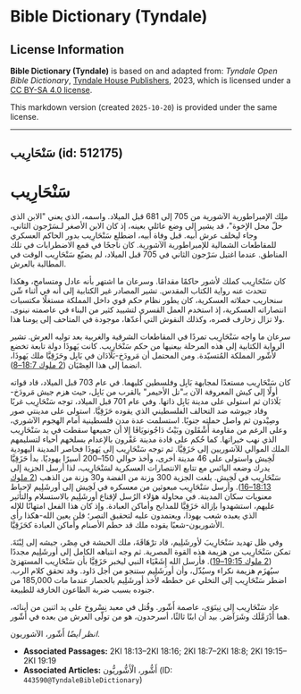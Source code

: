 # Bible Dictionary (Tyndale)

## License Information

**Bible Dictionary (Tyndale)** is based on and adapted from: _Tyndale Open Bible Dictionary_, [Tyndale House Publishers](https://tyndaleopenresources.com/), 2023, which is licensed under a [CC BY-SA 4.0 license](https://creativecommons.org/licenses/by-sa/4.0/legalcode.en).

This markdown version (created `2025-10-20`) is provided under the same license.



--------------------------------

## سَنْحَارِيب (id: 512175)

سَنْحَارِيب
===========

ملِك الإمبراطورية الآشورية من 705 إلى 681 قبل الميلاد. واسمه، الذي يعني "الابن الذي حلّ محل الإخوة"، قد يشير إلى وضع عائلي بعينه، إذ كان الابن الأصغر لـسَرْجون الثاني، وجاء ليخلف عرش أبيه. قبل وفاة أبيه، اضطلع سَنْحَارِيب بدور الحاكم العسكري للمقاطعات الشمالية للإمبراطورية الآشورية. كان ناجحًا في قمع الاضطرابات في تلك المناطق. عندما اغتيل سَرْجون الثاني في 705 قبل الميلاد، لم يضيّع سَنْحَارِيب الوقت في المطالبة بالعرش.

كان سَنْحَارِيب كملك لأشور حاكمًا مقدامًا. وسرعان ما اشتهر بأنه عادل ومتسامح، وهكذا تتحدث عنه رواية الكتاب المقدس. تشير المصادر غير الكتابية إلى أنه في أثناء شّن سنحاريب حملاته العسكرية، كان يطور نظام حكم قوي داخل المملكة مستغلًا مكتسبات انتصاراته العسكرية، إذ استخدم العمل القسري لتشييد كثير من البناء في عاصمته نينوى. ولا تزال زخارف قصره، وكذلك النقوش التي أعدّها، موجودة في المتاحف إلى يومنا هذا.

 سرعان ما واجه سَنْحَارِيب تمردًا في المقاطعات الشرقية والغربية بعد توليه العرش. تشير الرواية الكتابية إلى هذه المرحلة بيعنيها من حكم سَنْحَارِيب. كانت يَهوذَا دولة تابعة تخضع لأَشّور المملكة المُتسيّدة. ومن المحتمل أن مَرودَخ\-بَلَادَان في بَابِل وحَزَقِيَّا ملك يَهوذَا، انضما إلى هذا العِصْيَان ([2 ملوك 18:7–8](https://ref.ly/2Kgs18:7-2Kgs18:8)).

كان سَنْحَارِيب مستعدًا لمجابهة بَابِل وفلسطين كليهما. في عام 703 قبل الميلاد، قاد قواته أولًا إلى كيش المعروفة الآن بـ"تل الأحيمر" بالقرب من بَابِل، حيث هزم جيش مَرودَخ\-بَلَادَان ثم استولى على مدينة بَابِل ذاتها. وفي عام 701 قبل الميلاد، توجه سَنْحَارِيب غربًا وقاد جيوشه ضد التحالف الفلسطيني الذي يقوده حَزَقِيَّا. استولى على مدينتي صور وصِيْدون ثم واصل حملته جنوبًا. استسلمت عدة مدن فلسطينية أمام الهجوم الآشوري، وعلى الرغم من مقاومة أَشْقَلون وبَيْتُ دَاجُونويَافَا إلا أن جميعها سقطت في يد سَنْحَارِيب الذي نهب خيراتها. كما حُكم على قادة مدينة عَقْرون بالإعدام بسلخهم أحياء لتسليمهم الملك الموالي للآشوريين إلى حَزَقِيَّا. ثم توجه سَنْحَارِيب إلى يَهوذَا فحاصر المدينة اليهودية لَخِيش واستولى على 46 مدينة أخرى، وأخذ حوالي 150–200 أسيرًا يهوديًا. بدأ حَزَقِيَّا يدرك وضعه اليائس مع تتابع الانتصارات العسكرية لسَنْحَارِيب، لذا أرسل الجزية إلى سَنْحَارِيب في لَخِيش. بلغت الجزية 300 وزنة من الفضة و30 وزنة من الذهب ([2 ملوك 18:13–16](https://ref.ly/2Kgs18:13-2Kgs18:16)). وأرسل سَنْحَارِيب مبعوثين من معسكره في لَخِيش إلى أورشَلِيم لإحباط معنويات سكان المدينة. في محاولة هؤلاء الرُسل لإقناع أورشَلِيم بالاستسلام والتأثير عليهم، استشهدوا بإزالة حَزَقِيَّا للمذابح وأماكن العبادة. وإذ كان هذا الفعل امتهانًا للإله الذي يعبده شعب يهوذا، ويعتمدون عليه لتحقيق النصر؛ فلن يعين الله\-هكذا رأى الأشوريون\-شعبًا يقوده ملك قد حطم الأصنام وأماكن العبادة كحَزَقِيَّا.

وفي ظل تهديد سَنْحَارِيبَ لأورشَلِيم، قاد ترْهَاقَةَ، ملك الحبشة في مِصْر، جيشه إلى لِبْنَةَ. تمكن سَنْحَارِيب من هزيمة هذه القوة المصرية. ثم وجه انتباهه الكامل إلى أورشَلِيم مجددًا ([2 ملوك 19:15–19](https://ref.ly/2Kgs19:15-2Kgs19:19)). فأرسل الله إِشَعْيَاء النبي ليخبر حَزَقِيَّا بأن سَنْحَارِيب المستهزئ سيُهزَم هزيمة نكراء وسيُذّل، وأن أورشَلِيم ستنجو من أجل دَاود. وقد تحقق كلام الرب. اضطر سَنْحَارِيب إلى التخلي عن خططه لأخذ أورشَلِيم بالحصار عندما مات 185,000 من جنوده بسبب ضربة الطاعون الخارقة للطبيعة.

عاد سَنْحَارِيب إلى نِينَوَى، عاصمة أَشّور. وقُتل في معبد نِسْروخ على يد اثنين من أبنائه، هما أَدْرَمَّلَك وشَرَآصَر. بيد أن ابنًا ثالثًا، أسرحدون، هو من تولّى العرش من بعده في أَشّور.

*انظر أيضًا* أَشّور، الآشوريون.

* **Associated Passages:** 2KI 18:13–2KI 18:16; 2KI 18:7–2KI 18:8; 2KI 19:15–2KI 19:19
* **Associated Articles:** أَشُّور، الْأَشُّوريُّون (ID: `443590@TyndaleBibleDictionary`)

